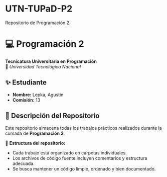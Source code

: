 # UTN-TUPaD-P2
Repositorio de Programación 2.

# 💻 Programación 2
**Tecnicatura Universitaria en Programación**  
📍 *Universidad Tecnológica Nacional*  

## ✨ Estudiante  
- **Nombre:** Lepka, Agustin
- **Comisión:** 13   

## 📂 Descripción del Repositorio  
Este repositorio almacena todas los trabajos prácticos realizados durante la cursada de **Programación 2**.  

📌 **Estructura del repositorio:**  
- Cada trabajo está organizado en carpetas individuales.  
- Los archivos de código fuente incluyen comentarios y estructura adecuada.  
- Se busca mantener un código limpio, ordenado y bien documentado.
